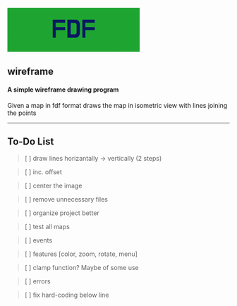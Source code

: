 ![banner](banner/FDF.png)
## wireframe

#### A simple wireframe drawing program
Given a map in fdf format draws the map in isometric view with lines joining the points


---
## **To-Do List**

> [ ]	draw lines horizantally -> vertically (2 steps)

> [ ]	inc. offset

> [ ]	center the image

> [ ]	remove unnecessary files

> [ ]	organize project better

> [ ]	test all maps

> [ ]	events

> [ ]	features [color, zoom, rotate, menu]

> [ ]	clamp function? Maybe of some use

> [ ]	errors

> [ ]	fix hard-coding below line
